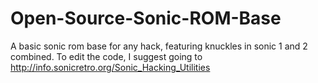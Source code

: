 # Open-Source-Sonic-ROM-Base
A basic sonic rom base for any hack, featuring knuckles in sonic 1 and 2 combined.
To edit the code, I suggest going to http://info.sonicretro.org/Sonic_Hacking_Utilities
